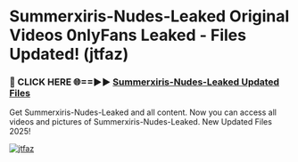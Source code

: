 # Summerxiris-Nudes-Leaked Original Videos 0nlyFans Leaked - Files Updated! (jtfaz)

<h3>🔴 CLICK HERE 🌐==►► <a href="https://tinyurl.com/yrmya6cz" rel="nofollow">Summerxiris-Nudes-Leaked Updated Files</a></h3>

Get Summerxiris-Nudes-Leaked and all content. Now you can access all videos and pictures of Summerxiris-Nudes-Leaked. New Updated Files 2025!

[![jtfaz](https://i.imgur.com/FMdXYCs.gif)](https://tinyurl.com/yrmya6cz)
